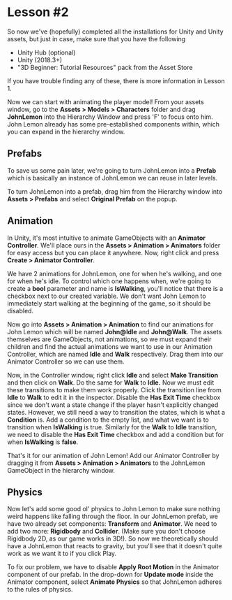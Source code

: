 # Lesson #2

So now we've (hopefully) completed all the installations for Unity and Unity assets, but just in case, make sure that you have the following

- Unity Hub (optional)
- Unity (2018.3+)
- "3D Beginner: Tutorial Resources" pack from the Asset Store

If you have trouble finding any of these, there is more information in Lesson 1.

Now we can start with animating the player model! From your assets window, go to the __Assets > Models > Characters__ folder and drag __JohnLemon__ into the Hierarchy Window and press 'F' to focus onto him. John Lemon already has some pre-established components within, which you can expand in the hierarchy window.

## Prefabs

To save us some pain later, we're going to turn JohnLemon into a __Prefab__ which is basically an instance of JohnLemon we can reuse in later levels.

To turn JohnLemon into a prefab, drag him from the Hierarchy window into __Assets > Prefabs__ and select __Original Prefab__ on the popup.

## Animation

In Unity, it's most intuitive to animate GameObjects with an __Animator Controller__. We'll place ours in the __Assets > Animation > Animators__ folder for easy access but you can place it anywhere. Now, right click and press __Create > Animator Controller__.

We have 2 animations for JohnLemon, one for when he's walking, and one for when he's idle. To control which one happens when, we're going to create a __bool__ parameter and name is __IsWalking__, you'll notice that there is a checkbox next to our created variable. We don't want John Lemon to immediately start walking at the beginning of the game, so it should be disabled.

Now go into __Assets > Animation > Animation__ to find our animations for John Lemon which will be named __John@Idle__ and __John@Walk__. The assets themselves are GameObjects, not animations, so we must expand their children and find the actual animations we want to use in our Animation Controller, which are named __Idle__ and __Walk__ respectively. Drag them into our Animator Controller so we can use them.

Now, in the Controller window, right click __Idle__ and select __Make Transition__ and then click on __Walk__. Do the same for __Walk__ to __Idle.__ Now we must edit these transitions to make them work properly. Click the transition line from __Idle__ to __Walk__ to edit it in the inspector. Disable the __Has Exit Time__ checkbox since we don't want a state change if the player hasn't explicitly changed states. However, we still need a way to transition the states, which is what a __Condition__ is. Add a condition to the empty list, and what we want is to transition when __IsWalking__ is true.
Similarly for the __Walk__ to __Idle__ transition, we need to disable the __Has Exit Time__ checkbox and add a condition but for when __IsWalking__ is __false__.

That's it for our animation of John Lemon! Add our Animator Controller by dragging it from __Assets > Animation > Animators__ to the JohnLemon GameObject in the hierarchy window.

## Physics

Now let's add some good ol' physics to John Lemon to make sure nothing weird happens like falling through the floor. In our JohnLemon prefab, we have two already set components: __Transform__ and __Animator__. We need to add two more: __Rigidbody__ and __Collider__. (Make sure you don't choose Rigidbody 2D, as our game works in 3D!). So now we theoretically should have a JohnLemon that reacts to gravity, but you'll see that it doesn't quite work as we want it to if you click Play.

To fix our problem, we have to disable __Apply Root Motion__ in the Animator component of our prefab. In the drop-down for __Update mode__ inside the Animator component, select __Animate Physics__ so that JohnLemon adheres to the rules of physics.
